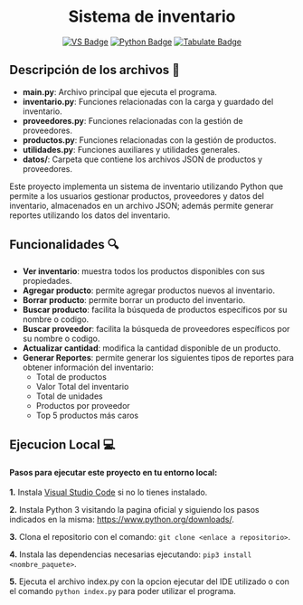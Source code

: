 <h1  align="center"> Sistema de inventario </h1>

<p align="center">
  <a href="https://code.visualstudio.com/">
    <img src="https://badgen.net/badge/ide/VisualStudioCode/blue" alt="VS Badge"/></a>
  <a href="https://www.python.org/">
    <img src="https://badgen.net/badge/language/python/yellow" alt="Python Badge"/></a>
  <a href="https://pypi.org/project/tabulate/">
    <img src="https://badgen.net/badge/library/tabulate/cyan" alt="Tabulate Badge"/></a>
</p>

## Descripción de los archivos 📂

- **main.py**: Archivo principal que ejecuta el programa.
- **inventario.py**: Funciones relacionadas con la carga y guardado del inventario.
- **proveedores.py**: Funciones relacionadas con la gestión de proveedores.
- **productos.py**: Funciones relacionadas con la gestión de productos.
- **utilidades.py**: Funciones auxiliares y utilidades generales.
- **datos/**: Carpeta que contiene los archivos JSON de productos y proveedores.

<p> Este proyecto implementa un sistema de inventario utilizando Python que permite a los usuarios gestionar productos, proveedores y datos del inventario, almacenados en un archivo JSON; además permite generar reportes utilizando los datos del inventario. </p>

## Funcionalidades 🔍
<ul>
  <li><strong>Ver inventario</strong>: muestra todos los productos disponibles con sus propiedades.</li>
  <li><strong>Agregar producto</strong>: permite agregar productos nuevos al inventario.</li>
  <li><strong>Borrar producto</strong>: permite borrar un producto del inventario.</li>
  <li><strong>Buscar producto</strong>: facilita la búsqueda de productos específicos por su nombre o codigo.</li>
  <li><strong>Buscar proveedor</strong>: facilita la búsqueda de proveedores específicos por su nombre o codigo.</li>
  <li><strong>Actualizar cantidad</strong>: modifica la cantidad disponible de un producto.</li>
  <li><strong>Generar Reportes</strong>: permite generar los siguientes tipos de reportes para obtener información del inventario: 
  <ul>
    <li>Total de productos</li>
    <li>Valor Total del inventario</li>
    <li>Total de unidades</li>
    <li>Productos por proveedor</li>
    <li>Top 5 productos más caros</li>
  </ul> </li>
</ul>

## Ejecucion Local 💻

#### Pasos para ejecutar este proyecto en tu entorno local:

 **1.** Instala [Visual Studio Code](https://code.visualstudio.com/Download) si no lo tienes instalado.

 **2.** Instala Python 3 visitando la pagina oficial y siguiendo los pasos indicados en la misma: https://www.python.org/downloads/.

 **3.** Clona el repositorio con el comando: `git clone <enlace a repositorio>`.

 **4.** Instala las dependencias necesarias ejecutando: `pip3 install <nombre_paquete>`.

 **5.** Ejecuta el archivo index.py con la opcion ejecutar del IDE utilizado o con el comando `python index.py` para poder utilizar el programa.
